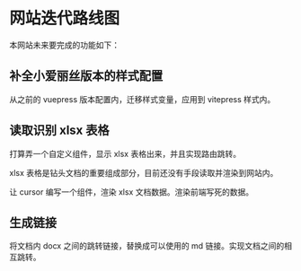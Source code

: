 # 网站迭代路线图

本网站未来要完成的功能如下：

## 补全小爱丽丝版本的样式配置

从之前的 vuepress 版本配置内，迁移样式变量，应用到 vitepress 样式内。

## 读取识别 xlsx 表格

打算弄一个自定义组件，显示 xlsx 表格出来，并且实现路由跳转。

xlsx 表格是钻头文档的重要组成部分，目前还没有手段读取并渲染到网站内。

让 cursor 编写一个组件，渲染 xlsx 文档数据。渲染前端写死的数据。

## 生成链接

将文档内 docx 之间的跳转链接，替换成可以使用的 md 链接。实现文档之间的相互跳转。
